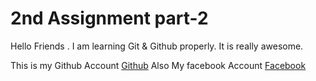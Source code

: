 # 2nd Assignment part-2

Hello Friends . I am learning Git & Github properly. It is really awesome.

This is my Github Account [Github](https://github.com/pabel019)
Also My facebook Account [Facebook](https://www.facebook.com/Shahriar.hossenpabel12/)
